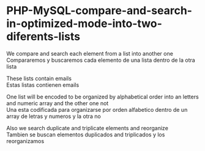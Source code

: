 # PHP-MySQL-compare-and-search-in-optimized-mode-into-two-diferents-lists


We compare and search each element from a list into another one</br>
Compararemos y buscaremos cada elemento de una lista dentro de la otra lista


These lists contain emails</br>
Estas listas contienen emails 


One list will be encoded to be organized by alphabetical order into an letters and numeric array and the other one not</br>
Una esta codificada para organizarse por orden alfabetico dentro de un array de letras y numeros y la otra no

Also we search duplicate and triplicate  elements and reorganize</br>
Tambien se buscan elementos duplicados and triplicados y los reorganizamos
